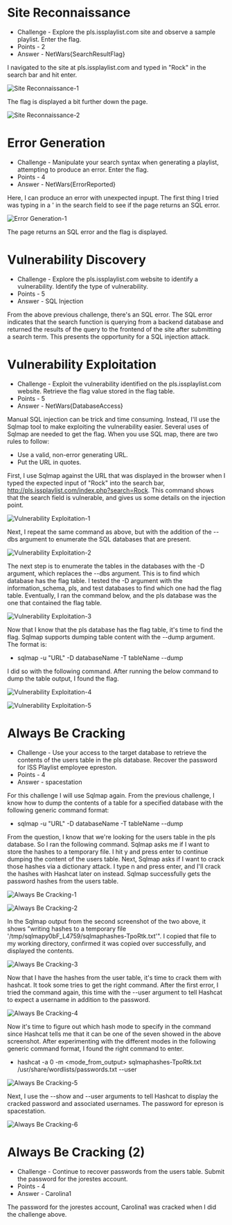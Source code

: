# Site Reconnaissance

* Challenge - Explore the pls.issplaylist.com site and observe a sample playlist. Enter the flag.
* Points - 2
* Answer - NetWars{SearchResultFlag}

I navigated to the site at pls.issplaylist.com and typed in "Rock" in the search bar and hit enter. 

![Site Reconnaissance-1](https://github.com/user-attachments/assets/9f7cc207-61cf-45fe-8afe-72ff85698f37)

The flag is displayed a bit further down the page. 

![Site Reconnaissance-2](https://github.com/user-attachments/assets/a5981359-65a1-4ed7-a77f-e23dba05e113)


# Error Generation

* Challenge - Manipulate your search syntax when generating a playlist, attempting to produce an error. Enter the flag.
* Points - 4
* Answer - NetWars{ErrorReported}

Here, I can produce an error with unexpected inpupt. The first thing I tried was typing in a ' in the search field to see if the page returns an SQL error. 

![Error Generation-1](https://github.com/user-attachments/assets/b9b28aee-01a9-4234-93e0-9a2674e38505)

The page returns an SQL error and the flag is displayed. 


# Vulnerability Discovery

* Challenge - Explore the pls.issplaylist.com website to identify a vulnerability. Identify the type of vulnerability.
* Points - 5
* Answer - SQL Injection

From the above previous challenge, there's an SQL error. The SQL error indicates that the search function is querying from a backend database and returned the results of the query to the frontend of the site after submitting a search term. This presents the opportunity for a SQL injection attack. 


# Vulnerability Exploitation

* Challenge - Exploit the vulnerability identified on the pls.issplaylist.com website. Retrieve the flag value stored in the flag table.
* Points - 5
* Answer - NetWars{DatabaseAccess}

Manual SQL injection can be trick and time consuming. Instead, I'll use the Sqlmap tool to make exploiting the vulnerability easier. Several uses of Sqlmap are needed to get the flag. When you use SQL map, there are two rules to follow:
* Use a valid, non-error generating URL.
* Put the URL in quotes.

First, I use Sqlmap against the URL that was displayed in the browser when I typed the expected input of "Rock" into the search bar, http://pls.issplaylist.com/index.php?search=Rock. This command shows that the search field is vulnerable, and gives us some details on the injection point.  

![Vulnerability Exploitation-1](https://github.com/user-attachments/assets/c3e1d47d-c3b9-4abc-96bf-2b7f2bb57df3)

Next, I repeat the same command as above, but with the addition of the --dbs argument to enumerate the SQL databases that are present. 

![Vulnerability Exploitation-2](https://github.com/user-attachments/assets/ba1be97d-3582-4a93-84e0-573c49489bb2)

The next step is to enumerate the tables in the databases with the -D argument, which replaces the --dbs argument. This is to find which database has the flag table. I tested the -D argument with the information_schema, pls, and test databases to find which one had the flag table. Eventually, I ran the command below, and the pls database was the one that contained the flag table. 

![Vulnerability Exploitation-3](https://github.com/user-attachments/assets/ba1baa31-f68b-4654-988d-dcff6354a4d3)

Now that I know that the pls database has the flag table, it's time to find the flag. Sqlmap supports dumping table content with the --dump argument. The format is:
* sqlmap -u "URL" -D databaseName -T tableName --dump

I did so with the following command. After running the below command to dump the table output, I found the flag. 

![Vulnerability Exploitation-4](https://github.com/user-attachments/assets/f6838295-173e-4859-8131-ea57534688ae)

![Vulnerability Exploitation-5](https://github.com/user-attachments/assets/6bee0bde-da58-417d-89b1-958e7f955557)


# Always Be Cracking

* Challenge - Use your access to the target database to retrieve the contents of the users table in the pls database. Recover the password for ISS Playlist employee epreston.
* Points - 4
* Answer - spacestation

For this challenge I will use Sqlmap again. From the previous challenge, I know how to dump the contents of a table for a specified database with the following generic command format:
* sqlmap -u "URL" -D databaseName -T tableName --dump

From the question, I know that we're looking for the users table in the pls database. So I ran the following command. Sqlmap asks me if I want to store the hashes to a temporary file. I hit y and press enter to continue dumping the content of the users table. Next, Sqlmap asks if I want to crack those hashes via a dictionary attack. I type n and press enter, and I'll crack the hashes with Hashcat later on instead. Sqlmap successfully gets the password hashes from the users table.

![Always Be Cracking-1](https://github.com/user-attachments/assets/0c054e03-19cf-426a-aa4d-d5b31493e2d2)

![Always Be Cracking-2](https://github.com/user-attachments/assets/32159ebf-15d5-4192-bcbe-a8ac7fba11d7)

In the Sqlmap output from the second screenshot of the two above, it shows "writing hashes to a temporary file '/tmp/sqlmapy0bF_L4759/sqlmaphashes-TpoRtk.txt'". I copied that file to my working directory, confirmed it was copied over successfully, and displayed the contents. 

![Always Be Cracking-3](https://github.com/user-attachments/assets/ef269b8f-15a0-4eb8-a697-7e9829e7a1b9)

Now that I have the hashes from the user table, it's time to crack them with hashcat. It took some tries to get the right command. After the first error, I tried the command again, this time with the --user argument to tell Hashcat to expect a username in addition to the password. 

![Always Be Cracking-4](https://github.com/user-attachments/assets/59942191-a6f4-4a29-bc51-ef871d244928)

Now it's time to figure out which hash mode to specify in the command since Hashcat tells me that it can be one of the seven showed in the above screenshot. After experimenting with the different modes in the following generic command format, I found the right command to enter. 
* hashcat -a 0 -m <mode_from_output> sqlmaphashes-TpoRtk.txt /usr/share/wordlists/passwords.txt --user

![Always Be Cracking-5](https://github.com/user-attachments/assets/c93ed970-76a7-41b3-ae9c-0fded56c2708)

Next, I use the --show and --user arguments to tell Hashcat to display the cracked password and associated usernames. The password for epreson is spacestation.

![Always Be Cracking-6](https://github.com/user-attachments/assets/951181fc-b1b2-4d51-8cc8-c99c3fb3fa00)


# Always Be Cracking (2)

* Challenge - Continue to recover passwords from the users table. Submit the password for the jorestes account.
* Points - 4
* Answer - Carolina1

The password for the jorestes account, Carolina1 was cracked when I did the challenge above. 
